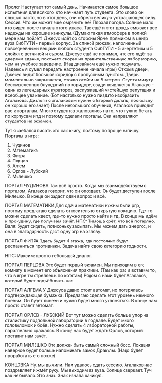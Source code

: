 Пролог
Наступает тот самый день. Начинается самое большое испытания для всякого, кто начинает путь студента. Это слово он слышал часто, но в этот день, они обрели великую устрашающею силу. Сессия. Что же может ещё омрачить её? Плохая погода. Солнце мало кто видел после начала этого ужаса. Так ещё и этот дождь смывает все надежды на хорошие каникулы. (Думаю такая атмосфера в полной мере нам пойдёт)
Джесус идёт со стороны Ярче! прямиком в центр вуза СибГУТИ - первый корпус. За спиной рюкзак, наполненный повседневными вещами любого студента СибГУТИ - 5 энергетика и 5 слойки с ветчиной и сыром. Джесус ещё не понимал, что его ждёт за дверями здания, похожего скорее на правительственную лабораторию, чем на учебное заведение. (Над дизайном ещё нужно подумать. Надеюсь я сумел передать настроение начала игры)
Открыв двери, Джесус видит большой коридор с пропускным пунктом. Дверь моментально закрывается, стоило отойти на 5 метров. Спустя минуту бессмысленных блужданий по коридору, сзади появляется Агалакус - один из легендарных кураторов, заслуживший чистейшую репутация и всеобщее уважение. (Вот настолько нужно пиздато изобразить Агалакова. Диалоги с агалаковым нужно с Егоркой делать, поскольку он хорошо его знает)
После небольшого обучения, Агалаков приводит вас к порталам. Много студентов жаловались на то, что нужно бегать по корпусам и тд и поэтому сделали порталы. Они направляют студентов на экзамен.

Тут я заебался писать это как книгу, поэтому по проще напишу.
Порталы в игре:
1. Чудинов
2. Математика
3. Физра
4. Перцев
5. Алгем
6. Орлов - Лубский
7. Милешко

ПОРТАЛ ЧУДИНОВА
Там всё просто. Когда мы взаимодействуем с порталом, Агалаков говорит, что он опоздает. Он будет доступен после Милешко. В конце он задаст один вопрос и всё. 

ПОРТАЛ МАТЕМАТИКИ
Для сдачи математики нужны были ргр, поэтому предлагаю сделать относительно открытую локацию. Где-то можно сделать квест, где-то нужно просто найти и тд. В конце мы идём к прокудину, где получаем зачёт.
НПС:
Тимоша орёт, что всё потеряно. 
Валя: будет сидеть, потихоньку засыпать. Мы можем дать энергос, и она в благодарность даст одну ргр на халяву. 

ПОРТАЛ ФИЗРА
Здесь будет 4 этажа, где постоянно будут респавниться противники. Задача найти свою категорию годности.

НПС:
Максим: просто небольшой диалог. 

ПОРТАЛ ПЕРЦОВА
Это будет первый экзамен. Мы приходим в его комнату в момент его объяснения практики. (Там как раз и вставим то, что в игре ты стреляешь по котятам) Рядом с нами будет Агалаков, который будет подъёбывать нас.

ПОРТАЛ АЛГЕМА
У Джесуса давно стоит автомат, но потерялась подтверждающая бумажка. Предлагаю сделать этот уровень немного боевым. Он будет линеен и нужно будет много уклоняться. В конце нам просто ставят автомат.

ПОРТАЛ ОРЛОВ - ЛУБСКИЙ
Вот тут можно сделать больше упор на стилистику подпольной лаборатории в подвале. Будет много головоломок и боёв. Нужно сделать 4 лабораторной работы, параллельно сражаясь. В конце нас будет ждать Орлов, который поставит нам зачёт.

ПОРТАЛ МИЛЕШКО
Это должен быть самый сложный босс. Локация наверное будет больше напоминать замок Дракулы. (Надо будет проработать его позже)

КОНЦОВКА
Ну, мы выжили. Нам удалось сдать сессию. Агалаков нас поздравляет и жмёт руку. Мы выходим из вуза. Солнце сверкает. Туч как не бывало. Это знак. Знак начала каникул.